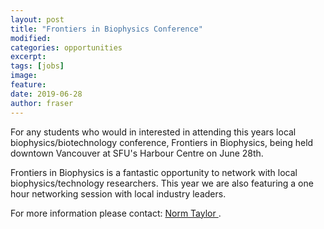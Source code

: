 ```yaml
---
layout: post
title: "Frontiers in Biophysics Conference"
modified:
categories: opportunities
excerpt:
tags: [jobs]
image: 
feature: 
date: 2019-06-28
author: fraser
---
```


<p> For any students who would in interested in attending this years local biophysics/biotechnology conference, Frontiers in Biophysics, 
being held downtown Vancouver at SFU's Harbour Centre on June 28th. </p>
<p>Frontiers in Biophysics is a fantastic opportunity to network with local biophysics/technology researchers. 
This year we are also featuring a one hour networking session with local industry leaders.</p>


<p> For more information please contact: <a href="mailto:norm.taylor@ufv.ca"> Norm Taylor </a>.
